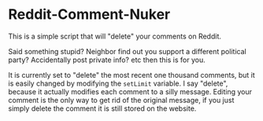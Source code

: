 # Reddit-Comment-Nuker

This is a simple script that will "delete" your comments on Reddit. 

Said something stupid? Neighbor find out you support a different political party? Accidentally post private info? etc then this is for you. 

It is currently set to "delete" the most recent one thousand comments, but it is easily changed by modifying the `setLimit` variable. I say "delete", because it actually modifies each comment to a silly message. Editing your comment is the only way to get rid of the original message, if you just simply delete the comment it is still stored on the website.